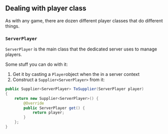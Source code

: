 ## Dealing with player class
As with any game, there are dozen different player classes that do different things.

### `ServerPlayer`
`ServerPlayer` is the main class that the dedicated server uses to manage players.

Some stuff you can do with it:
1) Get it by casting a `Player`object when the in a server context
2) Construct a `Supplier<ServerPlayer>` from it:
```java
public Supplier<ServerPlayer> ToSupplier(ServerPlayer player)
{
    return new Supplier<ServerPlayer>() {
        @Override
        public ServerPlayer get() {
            return player;
        }
    };
}
```
